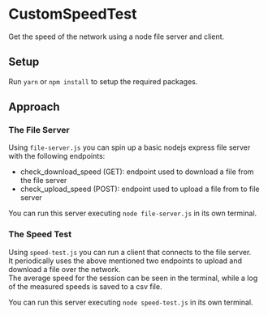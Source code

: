 # CustomSpeedTest
Get the speed of the network using a node file server and client.

## Setup

Run `yarn` or `npm install` to setup the required packages.

## Approach

### The File Server

Using `file-server.js` you can spin up a basic nodejs express file server with the following endpoints:

* check_download_speed (GET): endpoint used to download a file from the file server
* check_upload_speed (POST): endpoint used to upload a file from to file server

You can run this server executing `node file-server.js` in its own terminal.

### The Speed Test

Using `speed-test.js` you can run a client that connects to the file server.<br/>
It periodically uses the above mentioned two endpoints to upload and download a file over the network.<br/>
The average speed for the session can be seen in the terminal, while a log of the measured speeds is saved to a csv file.

You can run this server executing `node speed-test.js` in its own terminal.

